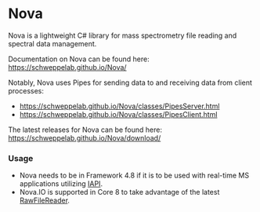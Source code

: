 # Nova
Nova is a lightweight C# library for mass spectrometry file reading and spectral data management.

Documentation on Nova can be found here: https://schweppelab.github.io/Nova/

Notably, Nova uses Pipes for sending data to and receiving data from client processes: 
* https://schweppelab.github.io/Nova/classes/PipesServer.html
* https://schweppelab.github.io/Nova/classes/PipesClient.html

The latest releases for Nova can be found here: https://schweppelab.github.io/Nova/download/

### Usage
* Nova needs to be in Framework 4.8 if it is to be used with real-time MS applications utilizing [IAPI](https://github.com/thermofisherlsms/iapi).
* Nova.IO is supported in Core 8 to take advantage of the latest [RawFileReader](https://github.com/thermofisherlsms/RawFileReader).
